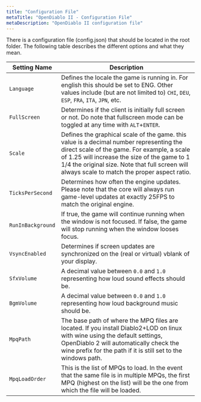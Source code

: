 ```yaml
---
title: "Configuration File"
metaTitle: "OpenDiablo II - Configuration File"
metaDescription: "OpenDiablo II configuration file"
---
```


There is a configuration file (config.json) that should be located in the root folder. The following table describes the different options and what they mean.

|Setting Name |	Description |
|-|-|
|`Language`	|Defines the locale the game is running in. For english this should be set to ENG. Other values include (but are not limited to) `CHI`, `DEU`, `ESP`, `FRA`, `ITA`, `JPN`, etc.|
| `FullScreen` |	Determines if the client is initially full screen or not. Do note that fullscreen mode can be toggled at any time with `ALT`+`ENTER`.|
| `Scale` |	Defines the graphical scale of the game. this value is a decimal number representing the direct scale of the game. For example, a scale of 1.25 will increase the size of the game to 1 1/4 the original size. Note that full screen will always scale to match the proper aspect ratio.|
| `TicksPerSecond` | Determines how often the engine updates. Please note that the core will always run game-level updates at exactly 25FPS to match the original engine.|
| `RunInBackground` |	If true, the game will continue running when the window is not focused. If false, the game will stop running when the window looses focus.|
| `VsyncEnabled` |	Determines if screen updates are synchronized on the (real or virtual) vblank of your display.|
| `SfxVolume` |	A decimal value between `0.0` and `1.0` representing how loud sound effects should be.|
| `BgmVolume` |	A decimal value between `0.0` and `1.0` representing how loud background music should be.|
| `MpqPath` |	The base path of where the MPQ files are located. If you install Diablo2+LOD on linux with wine using the default settings, OpenDiablo 2 will automatically check the wine prefix for the path if it is still set to the windows path.|
| `MpqLoadOrder` |	This is the list of MPQs to load. In the event that the same file is in multiple MPQs, the first MPQ (highest on the list) will be the one from which the file will be loaded.|